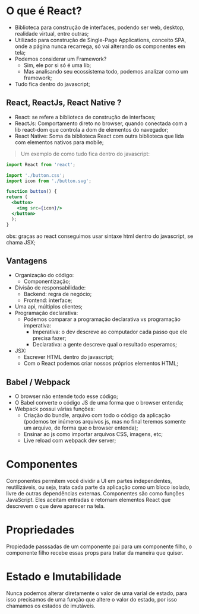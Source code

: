 # O que é React?

- Biblioteca para construção de interfaces, podendo ser web, desktop, realidade virtual, entre outras;
- Utilizado para construção de Single-Page Applications, conceito SPA, onde a página nunca recarrega, só vai alterando os componentes em tela;
- Podemos considerar um Framework?
    - Sim, ele por si só é uma lib;
    - Mas analisando seu ecossistema todo, podemos analizar como um framework;
- Tudo fica dentro do javascript;

## React, ReactJs, React Native ?

- React: se refere a biblioteca de construção de interfaces;
- ReactJs: Comportamento direto no browser, quando conectada com a lib react-dom que controla a dom de elementos do navegador;
- React Native: Soma da biblioteca React com outra biblioteca que lida com elementos nativos para mobile;

> Um exemplo de como tudo fica dentro do javascript:

```jsx
import React from 'react';

import './button.css';
import icon from './button.svg';

function button() {
return (
  <button>
    <img src={icon}/>
  </button>
  );
}
```

obs: graças ao react conseguimos usar sintaxe html dentro do javascript, se chama JSX;

## Vantagens

- Organização do código:
    - Componentização;
- Divisão de responsabilidade:
    - Backend: regra de negócio;
    - Frontend: interface;
- Uma api, múltiplos clientes;
- Programação declarativa:
    - Podemos comparar a programação declarativa vs programação imperativa:
        - Imperativa: o dev descreve ao computador cada passo que ele precisa fazer;
        - Declarativa: a gente descreve qual o resultado esperamos;
- JSX:
    - Escrever HTML dentro do javascript;
    - Com o React podemos criar nossos próprios elementos HTML;

## Babel / Webpack

- O browser não entende todo esse código;
- O Babel converte o código JS de uma forma que o browser entenda;
- Webpack possui várias funções:
    - Criação do bundle, arquivo com todo o código da aplicação (podemos ter inúmeros arquivos js, mas no final teremos somente um arquivo, de forma que o browser entenda);
    - Ensinar ao js como importar arquivos CSS, imagens, etc;
    - Live reload com webpack dev server;

# Componentes

Componentes permitem você dividir a UI em partes independentes, reutilizáveis, ou seja, trata cada parte da aplicação como um bloco isolado, livre de outras dependências externas. Componentes são como funções JavaScript. Eles aceitam entradas e retornam elementos React que descrevem o que deve aparecer na tela.

# Propriedades

Propiedade passsadas de um componente pai para um componente filho, o componente filho recebe essas props para tratar da maneira que quiser.

# Estado e Imutabilidade

Nunca podemos alterar diretamente o valor de uma varial de estado, para isso precisamos de uma função que altere o valor do estado, por isso chamamos os estados de imutáveis.